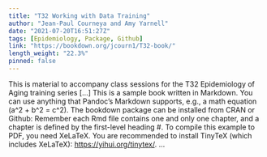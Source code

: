 ```yaml
---
title: "T32 Working with Data Training"
author: "Jean-Paul Courneya and Amy Yarnell"
date: "2021-07-20T16:51:27Z"
tags: [Epidemiology, Package, Github]
link: "https://bookdown.org/jcourn1/T32-book/"
length_weight: "22.3%"
pinned: false
---
```


This is material to accompany class sessions for the T32 Epidemiology of Aging training series [...] This is a sample book written in Markdown. You can use anything that Pandoc’s Markdown supports, e.g., a math equation \(a^2 + b^2 = c^2\). The bookdown package can be installed from CRAN or Github: Remember each Rmd file contains one and only one chapter, and a chapter is defined by the first-level heading #. To compile this example to PDF, you need XeLaTeX. You are recommended to install TinyTeX (which includes XeLaTeX): https://yihui.org/tinytex/. ...
